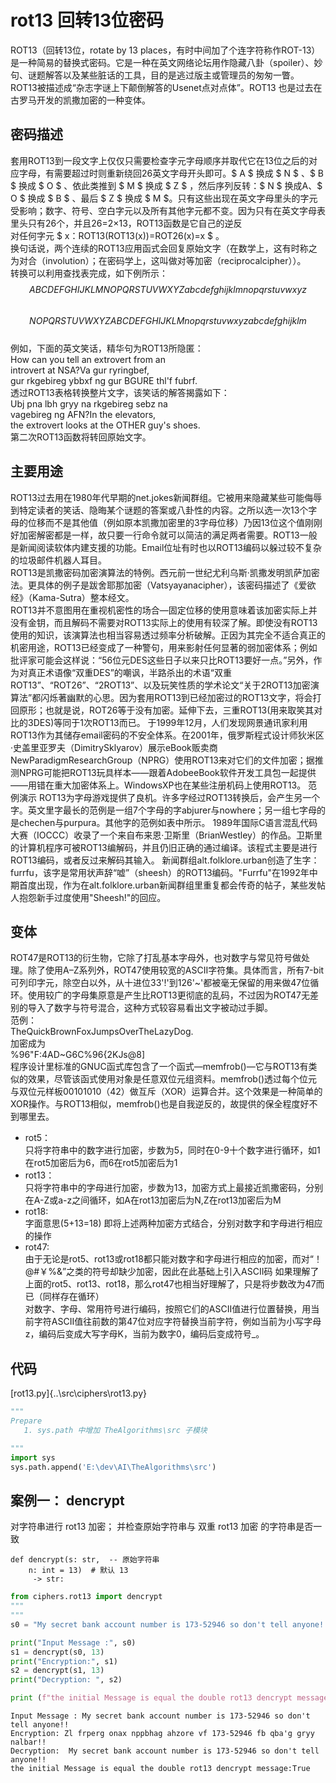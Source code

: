 # rot13  回转13位密码

ROT13（回转13位，rotate by 13 places，有时中间加了个连字符称作ROT-13）是一种简易的替换式密码。它是一种在英文网络论坛用作隐藏八卦（spoiler）、妙句、谜题解答以及某些脏话的工具，目的是逃过版主或管理员的匆匆一瞥。ROT13被描述成“杂志字谜上下颠倒解答的Usenet点对点体”。ROT13 也是过去在古罗马开发的凯撒加密的一种变体。<br>


## 密码描述

套用ROT13到一段文字上仅仅只需要检查字元字母顺序并取代它在13位之后的对应字母，有需要超过时则重新绕回26英文字母开头即可。$ A $ 换成 $ N $ 、$ B $ 换成 $ O $ 、依此类推到 $ M $ 换成 $ Z $ ，然后序列反转：$ N $ 换成A、$ O $ 换成 $ B $ 、最后 $ Z $ 换成 $ M $。只有这些出现在英文字母里头的字元受影响；数字、符号、空白字元以及所有其他字元都不变。因为只有在英文字母表里头只有26个，并且26=2×13，ROT13函数是它自己的逆反 <br>
对任何字元 $ x：ROT13(ROT13(x))=ROT26(x)=x $ 。 <br>
换句话说，两个连续的ROT13应用函式会回复原始文字（在数学上，这有时称之为对合（involution）；在密码学上，这叫做对等加密（reciprocalcipher））。<br>
转换可以利用查找表完成，如下例所示：<br>
$$ ABCDEFGHIJKLMNOPQRSTUVWXYZabcdefghijklmnopqrstuvwxyz $$ <br>
$$ NOPQRSTUVWXYZABCDEFGHIJKLMnopqrstuvwxyzabcdefghijklm $$ <br>
例如，下面的英文笑话，精华句为ROT13所隐匿：<br>
How can you tell an extrovert from an  <br>
introvert at NSA?Va gur ryringbef,  <br>
gur rkgebireg ybbxf ng gur BGURE thl'f fubrf. <br>
透过ROT13表格转换整片文字，该笑话的解答揭露如下：<br>
Ubj pna lbh gryy na rkgebireg sebz na  <br>
vagebireg ng AFN?In the elevators,     <br>
the extrovert looks at the OTHER guy's shoes. <br>
第二次ROT13函数将转回原始文字。<br>

## 主要用途
ROT13过去用在1980年代早期的net.jokes新闻群组。它被用来隐藏某些可能侮辱到特定读者的笑话、隐晦某个谜题的答案或八卦性的内容。之所以选一次13个字母的位移而不是其他值（例如原本凯撒加密里的3字母位移）乃因13位这个值刚刚好加密解密都是一样，故只要一行命令就可以简洁的满足两者需要。ROT13一般是新闻阅读软体内建支援的功能。Email位址有时也以ROT13编码以躲过较不复杂的垃圾邮件机器人耳目。 <br>
ROT13是凯撒密码加密演算法的特例。西元前一世纪尤利乌斯·凯撒发明凯萨加密法。更具体的例子是跋舍耶那加密（Vatsyayanacipher），该密码描述了《爱欲经》（Kama-Sutra）整本经文。<br>
ROT13并不意图用在重视机密性的场合—固定位移的使用意味着该加密实际上并没有金钥，而且解码不需要对ROT13实际上的使用有较深了解。即使没有ROT13使用的知识，该演算法也相当容易透过频率分析破解。正因为其完全不适合真正的机密用途，ROT13已经变成了一种警句，用来影射任何显著的弱加密体系；例如批评家可能会这样说：“56位元DES这些日子以来只比ROT13要好一点。”另外，作为对真正术语像“双重DES”的嘲讽，半路杀出的术语“双重ROT13”、“ROT26”、“2ROT13”、以及玩笑性质的学术论文“关于2ROT13加密演算法”都闪烁著幽默的心思。因为套用ROT13到已经加密过的ROT13文字，将会打回原形；也就是说，ROT26等于没有加密。延伸下去，三重ROT13(用来取笑其对比的3DES)等同于1次ROT13而已。
于1999年12月，人们发现网景通讯家利用ROT13作为其储存email密码的不安全体系。在2001年，俄罗斯程式设计师狄米区·史盖里亚罗夫（DimitrySklyarov）展示eBook贩卖商NewParadigmResearchGroup（NPRG）使用ROT13来对它们的文件加密；据推测NPRG可能把ROT13玩具样本——跟着AdobeeBook软件开发工具包一起提供——用错在重大加密体系上。WindowsXP也在某些注册机码上使用ROT13。
范例演示
ROT13为字母游戏提供了良机。许多字经过ROT13转换后，会产生另一个字。英文里字最长的范例是一组7个字母的字abjurer与nowhere；另一组七字母的是chechen与purpura。其他字的范例如表中所示。
1989年国际C语言混乱代码大赛（IOCCC）收录了一个来自布来恩·卫斯里（BrianWestley）的作品。卫斯里的计算机程序可被ROT13编解码，并且仍旧正确的通过编译。该程式主要是进行ROT13编码，或者反过来解码其输入。
新闻群组alt.folklore.urban创造了生字：furrfu，该字是常用状声辞“嘘”（sheesh）的ROT13编码。"Furrfu"在1992年中期首度出现，作为在alt.folklore.urban新闻群组里重复都会传奇的帖子，某些发帖人抱怨新手过度使用"Sheesh!"的回应。<br>

## 变体

ROT47是ROT13的衍生物，它除了打乱基本字母外，也对数字与常见符号做处理。除了使用A–Z系列外，ROT47使用较宽的ASCII字符集。具体而言，所有7-bit可列印字元，除空白以外，从十进位33'!'到126'~'都被毫无保留的用来做47位循环。使用较广的字母集原意是产生比ROT13更彻底的乱码，不过因为ROT47无差别的导入了数字与符号混合，这种方式较容易看出文字被动过手脚。<br>
范例：<br>
TheQuickBrownFoxJumpsOverTheLazyDog.<br>
加密成为<br>
%96"F:4AD~G6C%96{2KJs@8] <br>
程序设计里标准的GNUC函式库包含了一个函式—memfrob()—它与ROT13有类似的效果，尽管该函式使用对象是任意双位元组资料。memfrob()透过每个位元与双位元样板00101010（42）做互斥（XOR）运算合并。这个效果是一种简单的XOR操作。与ROT13相似，memfrob()也是自我逆反的，故提供的保全程度好不到哪里去。

- rot5：<br>
只将字符串中的数字进行加密，步数为5，同时在0-9十个数字进行循环，如1在rot5加密后为6，而6在rot5加密后为1 <br>
- rot13：<br>
只将字符串中的字母进行加密，步数为13，加密方式上最接近凯撒密码，分别在A-Z或a-z之间循环，如A在rot13加密后为N,Z在rot13加密后为M <br>
- rot18: <br>
字面意思(5+13=18) 即将上述两种加密方式结合，分别对数字和字母进行相应的操作 <br>
- rot47: <br>
由于无论是rot5、rot13或rot18都只能对数字和字母进行相应的加密，而对“！@#￥%&”之类的符号却缺少加密，因此在此基础上引入ASCII码
如果理解了上面的rot5、rot13、rot18，那么rot47也相当好理解了，只是将步数改为47而已（同样存在循环） <br>
对数字、字母、常用符号进行编码，按照它们的ASCII值进行位置替换，用当前字符ASCII值往前数的第47位对应字符替换当前字符，例如当前为小写字母z，编码后变成大写字母K，当前为数字0，编码后变成符号_。
## 代码
[rot13.py]{..\src\ciphers\rot13.py}



```python
"""
Prepare
   1. sys.path 中增加 TheAlgorithms\src 子模块

"""
import sys
sys.path.append('E:\dev\AI\TheAlgorithms\src')

```

## 案例一： dencrypt

对字符串进行 rot13 加密；
并检查原始字符串与 双重 rot13 加密 的字符串是否一致
```
def dencrypt(s: str,  -- 原始字符串
    n: int = 13)  # 默认 13 
     -> str:
```



```python
from ciphers.rot13 import dencrypt
"""
"""
s0 = "My secret bank account number is 173-52946 so don't tell anyone!!"

print("Input Message :", s0)
s1 = dencrypt(s0, 13)
print("Encryption:", s1)
s2 = dencrypt(s1, 13)
print("Decryption: ", s2)

print (f"the initial Message is equal the double rot13 dencrypt message:{s0==s2}")


```

    Input Message : My secret bank account number is 173-52946 so don't tell anyone!!
    Encryption: Zl frperg onax nppbhag ahzore vf 173-52946 fb qba'g gryy nalbar!!
    Decryption:  My secret bank account number is 173-52946 so don't tell anyone!!
    the initial Message is equal the double rot13 dencrypt message:True
    


```python

```
